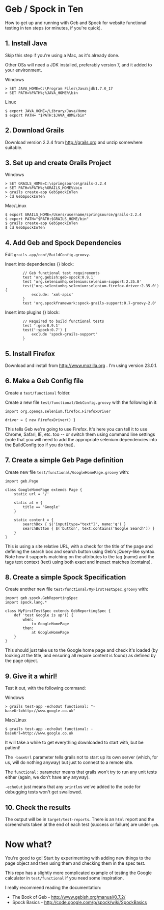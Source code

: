 # Geb / Spock in Ten

How to get up and running with Geb and Spock for website functional testing in
ten steps (or minutes, if you're quick).

## 1. Install Java

Skip this step if you're using a Mac, as it's already done.

Other OSs will need a JDK installed, preferably version 7, and it added to your environment.

Windows
```
> SET JAVA_HOME=C:\Program Files\Java\jdk1.7.0_17
> SET PATH=%PATH%;%JAVA_HOME%\bin
```
Linux
```
$ export JAVA_HOME=/Library/Java/Home
$ export PATH= "$PATH:$JAVA_HOME/bin"
```

## 2. Download Grails

Download version 2.2.4 from http://grails.org and unzip somewhere suitable.

## 3. Set up and create Grails Project

Windows
```
> SET GRAILS_HOME=C:\springsource\grails-2.2.4
> SET PATH=%PATH%;%GRAILS_HOME%\bin
> grails create-app GebSpockInTen
> cd GebSpockInTen
```
Mac/Linux
```
$ export GRAILS_HOME=/Users/username/springsource/grails-2.2.4
$ export PATH="$PATH:$GRAILS_HOME/bin"
$ grails create-app GebSpockInTen
$ cd GebSpockInTen
```

## 4. Add Geb and Spock Dependencies

Edit `grails-app/conf/BuildConfig.groovy`.

Insert into dependencies {} block:
```
        // Geb functional test requirements
        test 'org.gebish:geb-spock:0.9.1'
        test 'org.seleniumhq.selenium:selenium-support:2.35.0'
        test('org.seleniumhq.selenium:selenium-firefox-driver:2.35.0') {
            exclude: 'xml-apis'
        }
        test 'org.spockframework:spock-grails-support:0.7-groovy-2.0'
```
Insert into plugins {} block:
```
        // Required to build functional tests
        test ':geb:0.9.1'
        test(':spock:0.7') {
            exclude 'spock-grails-support'
        }
```

## 5. Install Firefox

Download and install from http://www.mozilla.org . I'm using version 23.0.1.

## 6. Make a Geb Config file

Create a `test/functional` folder.

Create a new file `test/functional/GebConfig.groovy` with the following in it:
```
import org.openqa.selenium.firefox.FirefoxDriver

driver = { new FirefoxDriver() }
```

This tells Geb we're going to use Firefox.  It's here you can tell it to use
Chrome, Safari, IE, etc. too -- or switch them using command line settings
(note that you will need to add the appropriate selenium dependencies into the
BuildConfig too if you do that).

## 7. Create a simple Geb Page definition

Create new file `test/functional/GoogleHomePage.groovy` with:
```
import geb.Page

class GoogleHomePage extends Page {
	static url = '/'
	
	static at = {
		title == 'Google'
	}

	static content = {
		searchBox { $('input[type="text"]', name:'q') }
		searchButton { $('button', text:contains('Google Search')) }
	}
}
```

This is using a site relative URL, with a check for the title of the page and
defining the search box and search button using Geb's jQuery-like syntax.  Note
how it supports matching on the attributes to the tag (name) and the tags text
context (text) using both exact and inexact matches (contains).

## 8. Create a simple Spock Specification

Create another new file `test/functional/MyFirstTestSpec.groovy` with:
```
import geb.spock.GebReportingSpec
import spock.lang.*

class MyFirstTestSpec extends GebReportingSpec {
	def 'test Google is up'() {
		when:
			to GoogleHomePage
		then:
			at GoogleHomePage
	}
}
```

This should just take us to the Google home page and check it's loaded (by
looking at the title, and ensuring all require content is found) as defined by
the page object.

## 9. Give it a whirl!

Test it out, with the following command:

Windows
```
> grails test-app -echoOut functional: "-baseUrl=http://www.google.co.uk"
```
Mac/Linux
```
$ grails test-app -echoOut functional: -baseUrl=http://www.google.co.uk
```

It will take a while to get everything downloaded to start with, but be
patient!

The `-baseUrl` parameter tells grails not to start up its own server (which,
for us, will do nothing anyway) but just to connect to a remote site.

The `functional:` parameter means that grails won't try to run any unit tests
either (again, we don't have any anyway).

`-echoOut` just means that any `println`s we've added to the code for
debugging tests won't get swallowed.

## 10. Check the results

The output will be in `target/test-reports`.  There is an `html` report and the
screenshots taken at the end of each test (success or failure) are under `geb`.

# Now what?

You're good to go!  Start by experimenting with adding new things to the page
object and then using them and checking them in the spec test.

This repo has a slightly more complicated example of testing the Google
calculator in `test/functional` if you need some inspiration.

I really recommend reading the documentation:
   * The Book of Geb - http://www.gebish.org/manual/0.7.2/
   * Spock Basics - http://code.google.com/p/spock/wiki/SpockBasics
